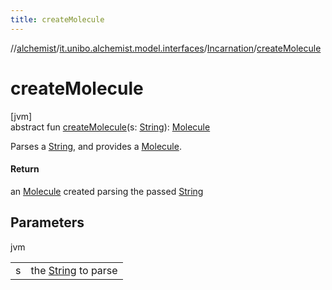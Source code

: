 ```yaml
---
title: createMolecule
---
```

//[alchemist](../../../index.html)/[it.unibo.alchemist.model.interfaces](../index.html)/[Incarnation](index.html)/[createMolecule](create-molecule.html)



# createMolecule



[jvm]\
abstract fun [createMolecule](create-molecule.html)(s: [String](https://docs.oracle.com/javase/8/docs/api/java/lang/String.html)): [Molecule](../-molecule/index.html)



Parses a [String](https://docs.oracle.com/javase/8/docs/api/java/lang/String.html), and provides a [Molecule](../-molecule/index.html).



#### Return



an [Molecule](../-molecule/index.html) created parsing the passed [String](https://docs.oracle.com/javase/8/docs/api/java/lang/String.html)



## Parameters


jvm

| | |
|---|---|
| s | the [String](https://docs.oracle.com/javase/8/docs/api/java/lang/String.html) to parse |




